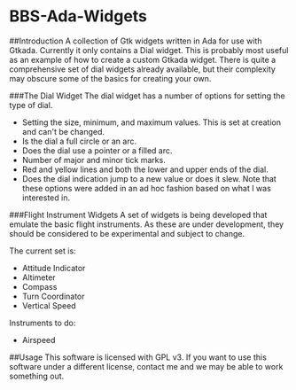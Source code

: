# BBS-Ada-Widgets
##Introduction
A collection of Gtk widgets written in Ada for use with Gtkada.  Currently it only
contains a Dial widget.  This is probably most useful as an example of how to create
a custom Gtkada widget.  There is quite a comprehensive set of dial widgets already
available, but their complexity may obscure some of the basics for creating your own.

###The Dial Widget
The dial widget has a number of options for setting the type of dial.
* Setting the size, minimum, and maximum values.  This is set at creation and can't be changed.
* Is the dial a full circle or an arc.
* Does the dial use a pointer or a filled arc.
* Number of major and minor tick marks.
* Red and yellow lines and both the lower and upper ends of the dial.
* Does the dial indication jump to a new value or does it slew.
Note that these options were added in an ad hoc fashion based on what I was interested in.

###Flight Instrument Widgets
A set of widgets is being developed that emulate the basic flight instruments.  As
these are under development, they should be considered to be experimental and
subject to change.

The current set is:
* Attitude Indicator
* Altimeter
* Compass
* Turn Coordinator
* Vertical Speed

Instruments to do:
* Airspeed

##Usage
This software is licensed with GPL v3.  If you want to use this software under a different
license, contact me and we may be able to work something out.
